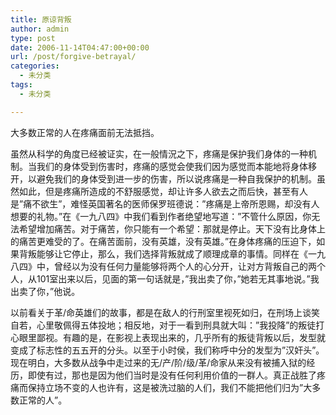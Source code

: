 ```yaml
---
title: 原谅背叛
author: admin
type: post
date: 2006-11-14T04:47:00+00:00
url: /post/forgive-betrayal/
categories:
  - 未分类
tags:
  - 未分类

---
```

大多数正常的人在疼痛面前无法抵挡。

虽然从科学的角度已经被证实，在一般情況之下，疼痛是保护我们身体的一种机制。当我们的身体受到伤害时，疼痛的感觉会使我们因为感觉而本能地将身体移开，以避免我们的身体受到进一步的伤害，所以说疼痛是一种自我保护的机制。虽然如此，但是疼痛所造成的不舒服感觉，却让许多人欲去之而后快，甚至有人是&#8221;痛不欲生&#8221;，难怪英国著名的医师保罗班德说：&#8221;疼痛是上帝所恩赐，却没有人想要的礼物。&#8221;在《一九八四》中我们看到作者绝望地写道：&#8221;不管什么原因，你无法希望增加痛苦。对于痛苦，你只能有一个希望：那就是停止。天下没有比身体上的痛苦更难受的了。在痛苦面前，没有英雄，没有英雄。&#8221;在身体疼痛的压迫下，如果背叛能够让它停止，那么，我们选择背叛就成了顺理成章的事情。同样在《一九八四》中，曾经以为没有任何力量能够将两个人的心分开，让对方背叛自己的两个人，从101室出来以后，见面的第一句话就是，&#8221;我出卖了你，&#8221;她若无其事地说。&#8221;我出卖了你，&#8221;他说。

以前看关于革/命英雄们的故事，都是在敌人的行刑室里视死如归，在刑场上谈笑自若，心里敬佩得五体投地；相反地，对于一看到刑具就大叫：&#8221;我投降&#8221;的叛徒打心眼里鄙视。有趣的是，在影视上表现出来的，几乎所有的叛徒背叛以后，发型就变成了标志性的五五开的分头。以至于小时侯，我们称呼中分的发型为&#8221;汉奸头&#8221;。现在明白，大多数从战争中走过来的无/产/阶/级/革/命家从来没有被捕入狱的经历，即使有过，那也是因为他们当时是没有任何利用价值的一群人。真正战胜了疼痛而保持立场不变的人也许有，这是被洗过脑的人们，我们不能把他们归为&#8221;大多数正常的人&#8221;。